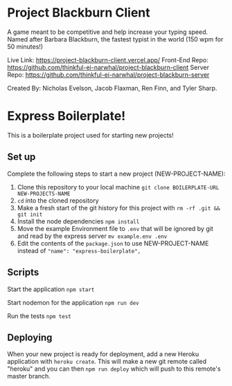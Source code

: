 # Project Blackburn Client

A game meant to be competitive and help increase your typing speed. Named after Barbara Blackburn, the fastest typist in the world (150 wpm for 50 minutes!)

Live Link: https://project-blackburn-client.vercel.app/
Front-End Repo: https://github.com/thinkful-ei-narwhal/project-blackburn-client
Server Repo: https://github.com/thinkful-ei-narwhal/project-blackburn-server

Created By: Nicholas Evelson, Jacob Flaxman, Ren Finn, and Tyler Sharp.

# Express Boilerplate!

This is a boilerplate project used for starting new projects!

## Set up

Complete the following steps to start a new project (NEW-PROJECT-NAME):

1. Clone this repository to your local machine `git clone BOILERPLATE-URL NEW-PROJECTS-NAME`
2. `cd` into the cloned repository
3. Make a fresh start of the git history for this project with `rm -rf .git && git init`
4. Install the node dependencies `npm install`
5. Move the example Environment file to `.env` that will be ignored by git and read by the express server `mv example.env .env`
6. Edit the contents of the `package.json` to use NEW-PROJECT-NAME instead of `"name": "express-boilerplate",`

## Scripts

Start the application `npm start`

Start nodemon for the application `npm run dev`

Run the tests `npm test`

## Deploying

When your new project is ready for deployment, add a new Heroku application with `heroku create`. This will make a new git remote called "heroku" and you can then `npm run deploy` which will push to this remote's master branch.
